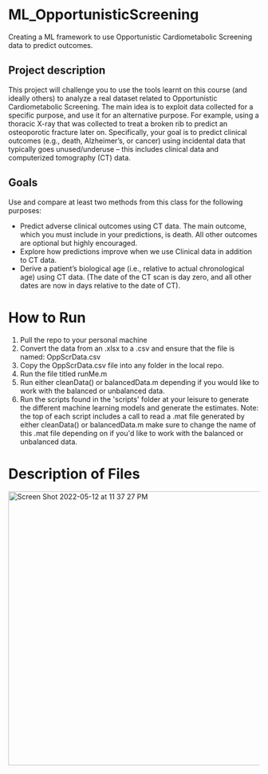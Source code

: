 # ML_OpportunisticScreening
Creating a ML framework to use Opportunistic Cardiometabolic Screening data to predict outcomes.

## Project description
This project will challenge you to use the tools learnt on this course (and ideally others) to analyze a real dataset related to Opportunistic Cardiometabolic Screening. The main idea is to exploit data collected for a specific purpose, and use it for an alternative purpose. For example, using a thoracic X-ray that was collected to treat a broken rib to predict an osteoporotic fracture later on. Specifically, your goal is to predict clinical outcomes (e.g., death, Alzheimer’s, or cancer) using incidental data that typically goes unused/underuse – this includes clinical data and computerized tomography (CT) data.

## Goals
Use and compare at least two methods from this class for the following purposes:
- Predict adverse clinical outcomes using CT data. The main outcome, which you must include in your predictions, is death. All other outcomes are optional but highly encouraged.
- Explore how predictions improve when we use Clinical data in addition to CT data.
- Derive a patient’s biological age (i.e., relative to actual chronological age) using CT data. (The date of the CT scan is day zero, and all other dates are now in days relative to the date of CT).

# How to Run
1. Pull the repo to your personal machine
2. Convert the data from an .xlsx to a .csv and ensure that the file is named: OppScrData.csv
3. Copy the OppScrData.csv file into any folder in the local repo.
4. Run the file titled runMe.m
5. Run either cleanData() or balancedData.m depending if you would like to work with the balanced or unbalanced data.
6. Run the scripts found in the 'scripts' folder at your leisure to generate the different machine learning models and generate the estimates.
Note: the top of each script includes a call to read a .mat file generated by either cleanData() or balancedData.m make sure to change the name of this .mat file depending on if you'd like to work with the balanced or unbalanced data.

# Description of Files

<img width="549" alt="Screen Shot 2022-05-12 at 11 37 27 PM" src="https://user-images.githubusercontent.com/51719946/168212096-11a2e8c1-988b-40da-b6a2-b9a1fdcb4494.png">
